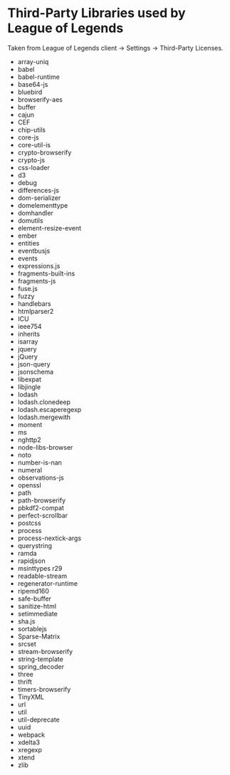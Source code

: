 # Third-Party Libraries used by League of Legends

Taken from League of Legends client -> Settings -> Third-Party Licenses.

- array-uniq
- babel
- babel-runtime
- base64-js
- bluebird
- browserify-aes
- buffer
- cajun
- CEF
- chip-utils
- core-js
- core-util-is
- crypto-browserify
- crypto-js
- css-loader
- d3
- debug
- differences-js
- dom-serializer
- domelementtype
- domhandler
- domutils
- element-resize-event
- ember
- entities
- eventbusjs
- events
- expressions.js
- fragments-built-ins
- fragments-js
- fuse.js
- fuzzy
- handlebars
- htmlparser2
- ICU
- ieee754
- inherits
- isarray
- jquery
- jQuery
- json-query
- jsonschema
- libexpat
- libjingle
- lodash
- lodash.clonedeep
- lodash.escaperegexp
- lodash.mergewith
- moment
- ms
- nghttp2
- node-libs-browser
- noto
- number-is-nan
- numeral
- observations-js
- openssl
- path
- path-browserify
- pbkdf2-compat
- perfect-scrollbar
- postcss
- process
- process-nextick-args
- querystring
- ramda
- rapidjson
- msinttypes r29
- readable-stream
- regenerator-runtime
- ripemd160
- safe-buffer
- sanitize-html
- setimmediate
- sha.js
- sortablejs
- Sparse-Matrix
- srcset
- stream-browserify
- string-template
- spring_decoder
- three
- thrift
- timers-browserify
- TinyXML
- url
- util
- util-deprecate
- uuid
- webpack
- xdelta3
- xregexp
- xtend
- zlib

